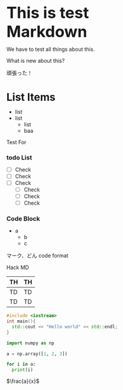 <style>
* {
margin: auto;
max-width: 500px;
  }
h1 {
  font-size: 3em;
}
h2 {
  font-size: 2em;
}
</style>

# This is test Markdown
We have to test all things about this.

What is new about this?

頑張った！

## List Items
- list
- list
  - list
  - baa

Test For

### todo List
- [ ] Check
- [ ] Check
- [ ] Check
  - [ ] Check
  - [ ] Check
  - [ ] Check

### Code Block

- a
  - b
  - c

マーク、どん
code format

Hack MD

|  TH  |  TH  |
| ---- | ---- |
|  TD  |  TD  |
|  TD  |  TD  |

```cpp
#include <iostream>
int main(){
  std::cout << "Hello world" << std::endl;
}
```


```python
import numpy as np

a = np.array([1, 2, 3])

for i in a:
  print(i)
```



$\frac{a}{x}$
